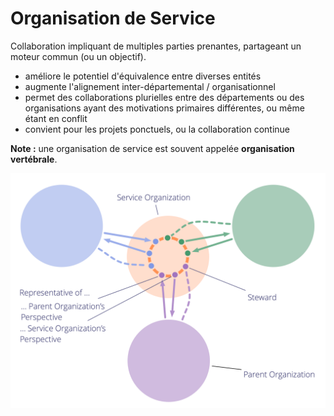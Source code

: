 # Organisation de Service

<summary>
Collaboration impliquant de multiples parties prenantes, partageant un moteur commun (ou un objectif).
</summary>

- améliore le potentiel d'équivalence entre diverses entités
- augmente l'alignement inter-départemental / organisationnel
- permet des collaborations plurielles entre des départements ou des organisations ayant des motivations primaires différentes, ou même étant en conflit
- convient pour les projets ponctuels, ou la collaboration continue

**Note :** une organisation de service est souvent appelée **organisation vertébrale**.

![Organisation de Service](img/structural-patterns/service-organization-text.png)